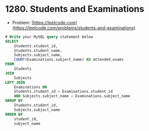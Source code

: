 # 1280. Students and Examinations

- Problem: [https://leetcode.com](https://leetcode.com/problems/students-and-examinations)

```sql
# Write your MySQL query statement below
SELECT
    Students.student_id,
    Students.student_name,
    Subjects.subject_name,
    COUNT(Examinations.subject_name) AS attended_exams
FROM
    Students
JOIN
    Subjects
LEFT JOIN
    Examinations ON
    Students.student_id = Examinations.student_id
    AND Subjects.subject_name = Examinations.subject_name
GROUP BY
    Students.student_id,
    Subjects.subject_name
ORDER BY
    student_id,
    subject_name
```